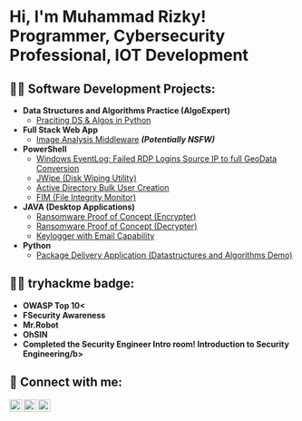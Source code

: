 <h1>Hi, I'm Muhammad Rizky! <br/><a>Programmer</a>, <a >Cybersecurity Professional</a>, <a>IOT Development</a>

<h2>👨‍💻 Software Development Projects:</h2>

- <b>Data Structures and Algorithms Practice (AlgoExpert)</b>
  - [Praciting DS & Algos in Python](https://github.com/MuhammadRizky1023/Algorithms-Practice)
- <b>Full Stack Web App</b>
  - [Image Analysis Middleware](https://github.com/MuhammadRizky1023/4chan-Image-Analysis-Middleware-C964) <b><i>(Potentially NSFW)</b></i>
- <b>PowerShell</b>
  - [Windows EventLog: Failed RDP Logins Source IP to full GeoData Conversion](https://github.com/MuhammadRizky1023/Sentinel-Lab-)
  - [JWipe (Disk Wiping Utility)](https://github.com/MuhammadRizky1023/JwipePowerShell)
  - [Active Directory Bulk User Creation](https://github.com/MuhammadRizky1023/AD_PS)
  - [FIM (File Integrity Monitor)](https://github.com/MuhammadRizky1023/Integrity-FIM)
- <b>JAVA (Desktop Applications)</b>
  - [Ransomware Proof of Concept (Encrypter)](https://github.com/joshmadakor1/EncrypterPOC)
  - [Ransomware Proof of Concept (Decrypter)](https://github.com/joshmadakor1/DecrypterPOC)
  - [Keylogger with Email Capability](https://github.com/joshmadakor1/Key-Logger-With-Email)
- <b>Python</b>
  - [Package Delivery Application (Datastructures and Algorithms Demo)](https://github.com/joshmadakor1/Package-Delivery-Pathfinding-Algorithm)


<h2>👨‍💻 tryhackme badge:</h2>

- <b>OWASP Top 10<</b>
- <b>FSecurity Awareness</b>
- <b>Mr.Robot</b>
- <b>OhSIN</b>
- <b>Completed the Security Engineer Intro room! Introduction to Security Engineering/b>

<h2> 🤳 Connect with me:</h2>

[<img align="left" alt="JoshMadakor | Twitter" width="22px" src="https://cdn.jsdelivr.net/npm/simple-icons@v3/icons/twitter.svg" />][twitter]
[<img align="left" alt="JoshMadakor | LinkedIn" width="22px" src="https://cdn.jsdelivr.net/npm/simple-icons@v3/icons/linkedin.svg" />][linkedin]
[<img align="left" alt="JoshMadakor | Instagram" width="22px" src="https://cdn.jsdelivr.net/npm/simple-icons@v3/icons/instagram.svg" />][instagram]

[twitter]: https://twitter.com/MuhammadRi24683
[instagram]: https://www.instagram.com/rizky_muhammad01234/
[linkedin]: https://linkedin.com/in/joshmadakor

<!--
**MuhammadRizky1023/MuhammadRizky1023** is a ✨ _special_ ✨ repository because its `README.md` (this file) appears on your GitHub profile.

Here are some ideas to get you started:

- 🔭 I’m currently working on ...
- 🌱 I’m currently learning ...
- 👯 I’m looking to collaborate on ...
- 🤔 I’m looking for help with ...
- 💬 Ask me about ...
- 📫 How to reach me: ...
- 😄 Pronouns: ...
- ⚡ Fun fact: ...
-->
